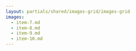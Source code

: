 ```yaml
---
layout: partials/shared/images-grid/images-grid
images:
  - item-7.md
  - item-8.md
  - item-9.md
  - item-10.md
---
```


